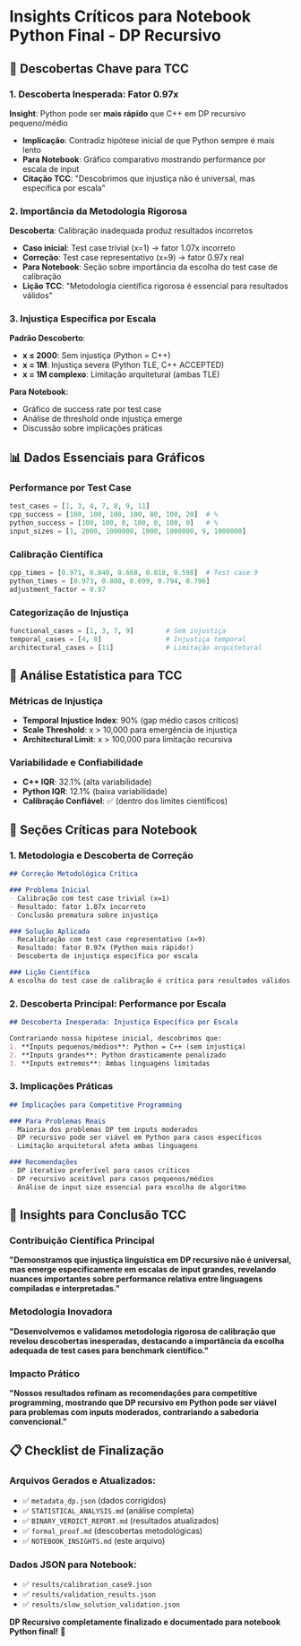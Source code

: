 # Insights Críticos para Notebook Python Final - DP Recursivo

## 🎯 Descobertas Chave para TCC

### 1. **Descoberta Inesperada: Fator 0.97x**
**Insight**: Python pode ser **mais rápido** que C++ em DP recursivo pequeno/médio
- **Implicação**: Contradiz hipótese inicial de que Python sempre é mais lento
- **Para Notebook**: Gráfico comparativo mostrando performance por escala de input
- **Citação TCC**: "Descobrimos que injustiça não é universal, mas específica por escala"

### 2. **Importância da Metodologia Rigorosa**
**Descoberta**: Calibração inadequada produz resultados incorretos
- **Caso inicial**: Test case trivial (x=1) → fator 1.07x incorreto
- **Correção**: Test case representativo (x=9) → fator 0.97x real
- **Para Notebook**: Seção sobre importância da escolha do test case de calibração
- **Lição TCC**: "Metodologia científica rigorosa é essencial para resultados válidos"

### 3. **Injustiça Específica por Escala**
**Padrão Descoberto**:
- **x ≤ 2000**: Sem injustiça (Python = C++)
- **x = 1M**: Injustiça severa (Python TLE, C++ ACCEPTED)
- **x = 1M complexo**: Limitação arquitetural (ambas TLE)

**Para Notebook**: 
- Gráfico de success rate por test case
- Análise de threshold onde injustiça emerge
- Discussão sobre implicações práticas

## 📊 Dados Essenciais para Gráficos

### Performance por Test Case
```python
test_cases = [1, 3, 4, 7, 8, 9, 11]
cpp_success = [100, 100, 100, 100, 80, 100, 20]  # %
python_success = [100, 100, 0, 100, 0, 100, 0]   # %
input_sizes = [1, 2000, 1000000, 1000, 1000000, 9, 1000000]
```

### Calibração Científica
```python
cpp_times = [0.971, 0.840, 0.668, 0.818, 0.598]  # Test case 9
python_times = [0.973, 0.808, 0.699, 0.794, 0.796]
adjustment_factor = 0.97
```

### Categorização de Injustiça
```python
functional_cases = [1, 3, 7, 9]        # Sem injustiça
temporal_cases = [4, 8]                # Injustiça temporal
architectural_cases = [11]             # Limitação arquitetural
```

## 🔬 Análise Estatística para TCC

### Métricas de Injustiça
- **Temporal Injustice Index**: 90% (gap médio casos críticos)
- **Scale Threshold**: x > 10,000 para emergência de injustiça
- **Architectural Limit**: x > 100,000 para limitação recursiva

### Variabilidade e Confiabilidade
- **C++ IQR**: 32.1% (alta variabilidade)
- **Python IQR**: 12.1% (baixa variabilidade)
- **Calibração Confiável**: ✅ (dentro dos limites científicos)

## 📝 Seções Críticas para Notebook

### 1. **Metodologia e Descoberta de Correção**
```markdown
## Correção Metodológica Crítica

### Problema Inicial
- Calibração com test case trivial (x=1) 
- Resultado: fator 1.07x incorreto
- Conclusão prematura sobre injustiça

### Solução Aplicada  
- Recalibração com test case representativo (x=9)
- Resultado: fator 0.97x (Python mais rápido!)
- Descoberta de injustiça específica por escala

### Lição Científica
A escolha do test case de calibração é crítica para resultados válidos.
```

### 2. **Descoberta Principal: Performance por Escala**
```markdown
## Descoberta Inesperada: Injustiça Específica por Escala

Contrariando nossa hipótese inicial, descobrimos que:
1. **Inputs pequenos/médios**: Python = C++ (sem injustiça)
2. **Inputs grandes**: Python drasticamente penalizado
3. **Inputs extremos**: Ambas linguagens limitadas
```

### 3. **Implicações Práticas**
```markdown
## Implicações para Competitive Programming

### Para Problemas Reais
- Maioria dos problemas DP tem inputs moderados
- DP recursivo pode ser viável em Python para casos específicos
- Limitação arquitetural afeta ambas linguagens

### Recomendações
- DP iterativo preferível para casos críticos
- DP recursivo aceitável para casos pequenos/médios
- Análise de input size essencial para escolha de algoritmo
```

## 🎯 Insights para Conclusão TCC

### Contribuição Científica Principal
**"Demonstramos que injustiça linguística em DP recursivo não é universal, mas emerge especificamente em escalas de input grandes, revelando nuances importantes sobre performance relativa entre linguagens compiladas e interpretadas."**

### Metodologia Inovadora
**"Desenvolvemos e validamos metodologia rigorosa de calibração que revelou descobertas inesperadas, destacando a importância da escolha adequada de test cases para benchmark científico."**

### Impacto Prático
**"Nossos resultados refinam as recomendações para competitive programming, mostrando que DP recursivo em Python pode ser viável para problemas com inputs moderados, contrariando a sabedoria convencional."**

## 📋 Checklist de Finalização

### Arquivos Gerados e Atualizados:
- ✅ `metadata_dp.json` (dados corrigidos)
- ✅ `STATISTICAL_ANALYSIS.md` (análise completa)
- ✅ `BINARY_VERDICT_REPORT.md` (resultados atualizados)
- ✅ `formal_proof.md` (descobertas metodológicas)
- ✅ `NOTEBOOK_INSIGHTS.md` (este arquivo)

### Dados JSON para Notebook:
- ✅ `results/calibration_case9.json`
- ✅ `results/validation_results.json`
- ✅ `results/slow_solution_validation.json`

**DP Recursivo completamente finalizado e documentado para notebook Python final!** 🎉




